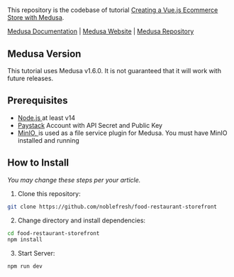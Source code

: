 # <Building a Food Restaurant Ecommerce Store with Medusa>

This repository is the codebase of tutorial [Creating a Vue.js Ecommerce Store with Medusa](tutorial-link).

[Medusa Documentation](https://docs.medusajs.com/) | [Medusa Website](https://medusajs.com/) | [Medusa Repository](https://github.com/medusajs/medusa)

## Medusa Version

This tutorial uses Medusa v1.6.0. It is not guaranteed that it will work with future releases.

## Prerequisites

- [Node.js ](https://docs.medusajs.com/tutorial/set-up-your-development-environment#nodejs) at least v14
- [Paystack](https://paystack.com/) Account with API Secret and Public Key
- [MinIO, ](https://docs.medusajs.com/add-plugins/minio/) is used as a file service plugin for Medusa. You must have MinIO installed and running
 
## How to Install

_You may change these steps per your article._

1. Clone this repository:

```bash
git clone https://github.com/noblefresh/food-restaurant-storefront
```

2. Change directory and install dependencies:

```bash
cd food-restaurant-storefront
npm install
```

3. Start Server:

```bash
npm run dev
```
